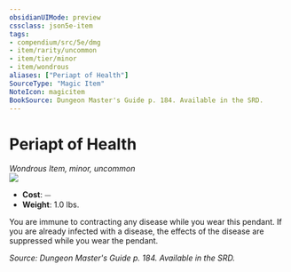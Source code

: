 ```yaml
---
obsidianUIMode: preview
cssclass: json5e-item
tags:
- compendium/src/5e/dmg
- item/rarity/uncommon
- item/tier/minor
- item/wondrous
aliases: ["Periapt of Health"]
SourceType: "Magic Item"
NoteIcon: magicitem
BookSource: Dungeon Master's Guide p. 184. Available in the SRD.
---
```

# Periapt of Health
*Wondrous Item, minor, uncommon*  
![](/2-Mechanics/CLI/items/img/periapt-of-health.webp#right)  

- **Cost**: ⏤
- **Weight**: 1.0 lbs.

You are immune to contracting any disease while you wear this pendant. If you are already infected with a disease, the effects of the disease are suppressed while you wear the pendant.

*Source: Dungeon Master's Guide p. 184. Available in the SRD.*
